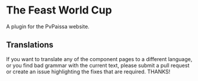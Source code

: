 # The Feast World Cup
A plugin for the PvPaissa website.

## Translations
If you want to translate any of the component pages to a different language, or you find bad grammar
with the current text, please submit a pull request or create an issue highlighting the fixes that
are required. THANKS!